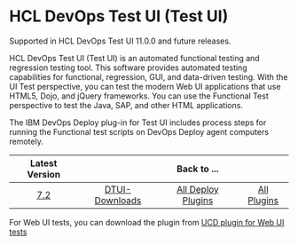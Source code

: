 # HCL DevOps Test UI (Test UI)

Supported in HCL DevOps Test UI 11.0.0 and future releases.

HCL DevOps Test UI (Test UI) is an automated functional testing and regression testing tool. This software provides automated testing capabilities for functional, regression, GUI, and data-driven testing. With the UI Test perspective, you can test the modern Web UI applications that use HTML5, Dojo, and jQuery frameworks. You can use the Functional Test perspective to test the Java, SAP, and other HTML applications.

The IBM DevOps Deploy plug-in for Test UI includes process steps for running the Functional test scripts on DevOps Deploy agent computers remotely.

|Latest Version||Back to ...||
| :---: | :---: | :---: | :---: |
|[7.2](https://raw.githubusercontent.com/UrbanCode/IBM-UCD-PLUGINS/main/files/HCLDevOpsTestUI/DTUI-FunctionalTest-DD-HCL-7.2.zip)|[DTUI-Downloads](downloads.md)|[All Deploy Plugins](../README.md)|[All Plugins](../../index.md)|

For Web UI tests, you can download the plugin from  [UCD plugin for Web UI tests](https://github.com/UrbanCode/IBM-UCx-PLUGIN-DOCS/blob/main/docs/UCD/HCLDevOpsTestUIWebUI/README.md) 
